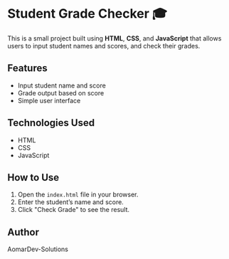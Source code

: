 # Student Grade Checker 🎓

This is a small project built using **HTML**, **CSS**, and **JavaScript** that allows users to input student names and scores, and check their grades.

## Features
- Input student name and score
- Grade output based on score
- Simple user interface

## Technologies Used
- HTML
- CSS
- JavaScript

## How to Use
1. Open the `index.html` file in your browser.
2. Enter the student’s name and score.
3. Click "Check Grade" to see the result.


## Author
AomarDev-Solutions
